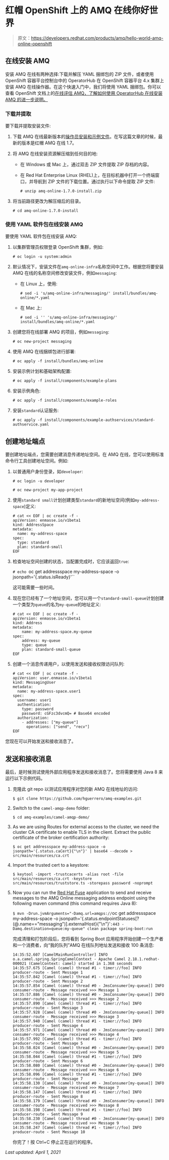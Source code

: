 # 红帽 OpenShift 上的 AMQ 在线你好世界

> 原文：<https://developers.redhat.com/products/amq/hello-world-amq-online-openshift>

## 在线安装 AMQ

安装 AMQ 在线有两种选择:下载并解压 YAML 捆绑包的 ZIP 文件，或者使用 OpenShift 容器平台控制台中的 OperatorHub 在 OpenShift 容器平台 4.x 集群上安装 AMQ 在线操作器。在这个快速入门中，我们将使用 YAML 捆绑包。你可以查看 OpenShift 文档上的[在线评估 AMQ，了解如何使用 OperatorHub 在线安装 AMQ 的进一步说明。](https://access.redhat.com/documentation/en-us/red_hat_amq/2020.q4/html/evaluating_amq_online_on_openshift/assembly-getting-started-rh-messaging#proc-olm-installing-from-operatorhub-using-console-messaging)

### 下载并提取

要下载并提取安装文件:

1.  下载 AMQ 在线最新版本的[操作员安装和示例文件](https://access.redhat.com/jbossnetwork/restricted/softwareDownload.html?softwareId=95811)。在写这篇文章的时候，最新的版本是红帽 AMQ 在线 1.7。

2.  将 AMQ 在线安装资源解压缩到任何目的地:

    *   在 Windows 或 Mac 上，通过双击 ZIP 文件提取 ZIP 存档的内容。

    *   在 Red Hat Enterprise Linux (RHEL)上，在目标机器中打开一个终端窗口，并导航到 ZIP 文件的下载位置。通过执行以下命令提取 ZIP 文件:

        `# unzip amq-online-1.7.0-install.zip`

3.  将当前路径更改为解压缩后的目录。

    `# cd amq-online-1.7.0-install`

### 使用 YAML 软件包在线安装 AMQ

要使用 YAML 软件包在线安装 AMQ:

1.  以集群管理员权限登录 OpenShift 集群，例如:

    `# oc login -u system:admin`

2.  默认情况下，安装文件在`amq-online-infra`名称空间中工作。根据您将要安装 AMQ 在线的名称空间修改安装文件，例如`messaging`:

    *   在 Linux 上，使用:

        `# sed -i 's/amq-online-infra/messaging/' install/bundles/amq-online/*.yaml`

    *   在 Mac 上:

        `# sed -i '' 's/amq-online-infra/messaging/' install/bundles/amq-online/*.yaml`

3.  创建您将在线部署 AMQ 的项目，例如`messaging`:

    `# oc new-project messaging`

4.  使用 AMQ 在线捆绑包进行部署:

    `# oc apply -f install/bundles/amq-online`

5.  安装示例计划和基础架构配置:

    `# oc apply -f install/components/example-plans`

6.  安装示例角色:

    `# oc apply -f install/components/example-roles`

7.  安装`standard`认证服务:

    `# oc apply -f install/components/example-authservices/standard-authservice.yaml`

## 创建地址端点

要创建地址端点，您需要创建消息传递地址空间。在 AMQ 在线，您可以使用标准命令行工具创建地址空间。例如:

1.  以普通用户身份登录，如`developer`:

    `# oc login -u developer`

    `# oc new-project my-app-project`

2.  使用`standard small`计划创建类型`standard`的新地址空间(例如`my-address-space`)定义:

    ```
    # cat << EOF | oc create -f -
    apiVersion: enmasse.io/v1beta1
    kind: AddressSpace
    metadata:
      name: my-address-space
    spec:
      type: standard
      plan: standard-small
    EOF
    ```

3.  检查地址空间创建的状态，当配置完成时，它应该返回`true`:

    `# echo `oc get addressspace my-address-space -o jsonpath='{.status.isReady}'``

    这可能需要一些时间。

4.  现在您已经有了一个地址空间，您可以用一个`standard-small-queue`计划创建一个类型为`queue`的名为`my-queue`的地址定义:

    ```
    # cat << EOF | oc create -f -
    apiVersion: enmasse.io/v1beta1
    kind: Address
    metadata:
        name: my-address-space.my-queue
    spec:
        address: my-queue
        type: queue
        plan: standard-small-queue
    EOF
    ```

5.  创建一个消息传递用户，以使用发送和接收权限访问队列:

    ```
    # cat << EOF | oc create -f -
    apiVersion: user.enmasse.io/v1beta1
    kind: MessagingUser
    metadata:
      name: my-address-space.user1
    spec:
      username: user1
      authentication:
        type: password
        password: cGFzc3dvcmQ= # Base64 encoded
      authorization:
        - addresses: ["my-queue"]
          operations: ["send", "recv"]
    EOF
    ```

您现在可以开始发送和接收消息了。

## 发送和接收消息

最后，是时候测试使用外部应用程序发送和接收消息了。您将需要使用 Java 8 来运行以下示例代码。

1.  克隆此 git repo 以测试应用程序对您的新 AMQ 在线地址的访问:

    `$ git clone https://github.com/hguerrero/amq-examples.git`

2.  Switch to the `camel-amqp-demo` folder:

    `$ cd amq-examples/camel-amqp-demo/`

3.  As we are using Routes for external access to the cluster, we need the cluster CA certificate to enable TLS in the client. Extract the public certificate of the broker certification authority:

    `$ oc get addressspace my-address-space -o jsonpath='{.status.caCert}{"\n"}' | base64 --decode > src/main/resources/ca.crt`

4.  Import the trusted cert to a keystore:

    `$ keytool -import -trustcacerts -alias root -file src/main/resources/ca.crt -keystore src/main/resources/truststore.ts -storepass password -noprompt`

5.  Now you can run the [Red Hat Fuse](https://developers.redhat.com/products/fuse/overview) application to send and receive messages to the AMQ Online messaging address endpoint using the following maven command (this command requires Java 8):

    `$ mvn -Drun.jvmArguments="-Damq.url=amqps://`oc get addressspace my-address-space -o jsonpath='{.status.endpointStatuses[?(@.name=="messaging")].externalHost}{"\n"}'`:443 -Damq.destination=queue:my-queue" clean package spring-boot:run`

    完成清理和打包阶段后，您将看到 Spring Boot 应用程序开始创建一个生产者和一个消费者，向“我的队列”AMQ 在线队列地址发送和接收 100 条消息:

    ```
    14:35:52.607 [CamelMainRunController] INFO  o.a.camel.spring.SpringCamelContext - Apache Camel 2.18.1.redhat-000021 (CamelContext: camel) started in 1.368 seconds
    14:35:57.675 [Camel (camel) thread #1 - timer://foo] INFO  producer-route - Sent Message 1
    14:35:57.842 [Camel (camel) thread #1 - timer://foo] INFO  producer-route - Sent Message 2
    14:35:57.854 [Camel (camel) thread #0 - JmsConsumer[my-queue]] INFO  consumer-route - Message received >>> Message 1
    14:35:57.886 [Camel (camel) thread #0 - JmsConsumer[my-queue]] INFO  consumer-route - Message received >>> Message 2
    14:35:57.890 [Camel (camel) thread #1 - timer://foo] INFO  producer-route - Sent Message 3
    14:35:57.928 [Camel (camel) thread #0 - JmsConsumer[my-queue]] INFO  consumer-route - Message received >>> Message 3
    14:35:57.940 [Camel (camel) thread #1 - timer://foo] INFO  producer-route - Sent Message 4
    14:35:57.971 [Camel (camel) thread #0 - JmsConsumer[my-queue]] INFO  consumer-route - Message received >>> Message 4
    14:35:57.992 [Camel (camel) thread #1 - timer://foo] INFO  producer-route - Sent Message 5
    14:35:58.024 [Camel (camel) thread #0 - JmsConsumer[my-queue]] INFO  consumer-route - Message received >>> Message 5
    14:35:58.044 [Camel (camel) thread #1 - timer://foo] INFO  producer-route - Sent Message 6
    14:35:58.080 [Camel (camel) thread #0 - JmsConsumer[my-queue]] INFO  consumer-route - Message received >>> Message 6
    14:35:58.096 [Camel (camel) thread #1 - timer://foo] INFO  producer-route - Sent Message 7
    14:35:58.130 [Camel (camel) thread #0 - JmsConsumer[my-queue]] INFO  consumer-route - Message received >>> Message 7
    14:35:58.147 [Camel (camel) thread #1 - timer://foo] INFO  producer-route - Sent Message 8
    14:35:58.179 [Camel (camel) thread #0 - JmsConsumer[my-queue]] INFO  consumer-route - Message received >>> Message 8
    14:35:58.198 [Camel (camel) thread #1 - timer://foo] INFO  producer-route - Sent Message 9
    14:35:58.230 [Camel (camel) thread #0 - JmsConsumer[my-queue]] INFO  consumer-route - Message received >>> Message 9
    14:35:58.247 [Camel (camel) thread #1 - timer://foo] INFO  producer-route - Sent Message 10

    ```

    你完了！按 Ctrl+C 停止正在运行的程序。

*Last updated: April 1, 2021*